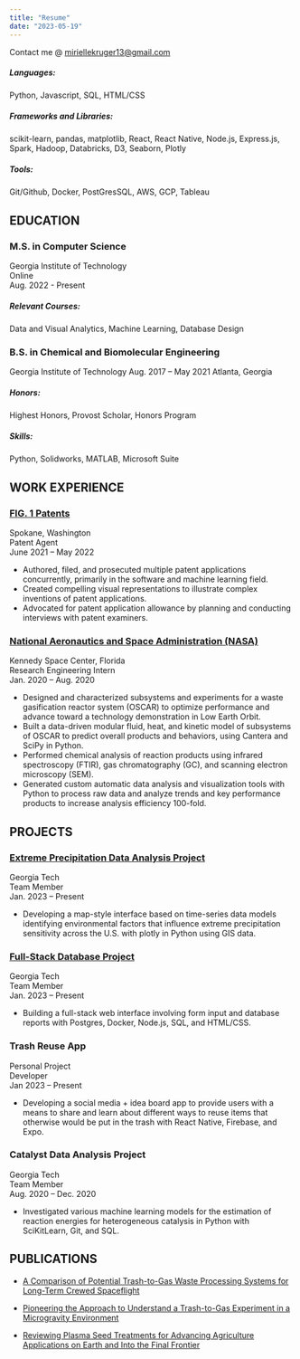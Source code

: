 ```yaml
---
title: "Resume"
date: "2023-05-19"
---
```


Contact me @ miriellekruger13@gmail.com 

#####  Languages:  
Python, Javascript, SQL, HTML/CSS
##### Frameworks and Libraries:  
scikit-learn, pandas, matplotlib, React, React Native, Node.js, Express.js, Spark, Hadoop, Databricks, D3, Seaborn, Plotly
##### Tools:  
Git/Github, Docker, PostGresSQL, AWS, GCP, Tableau 

## EDUCATION 
### M.S. in Computer Science	
Georgia Institute of Technology\
Online\
Aug. 2022 - Present
##### Relevant Courses: 
Data and Visual Analytics, Machine Learning, Database Design

### B.S. in Chemical and Biomolecular Engineering	
Georgia Institute of Technology 
Aug. 2017 – May 2021
Atlanta, Georgia 
##### Honors: 
Highest Honors, Provost Scholar, Honors Program                                                     
##### Skills: 
Python, Solidworks, MATLAB, Microsoft Suite

## WORK EXPERIENCE
### [FIG. 1 Patents](/posts/experiences/patents)
Spokane, Washington\
Patent Agent	\
June 2021 – May 2022
- Authored, filed, and prosecuted multiple patent applications concurrently, primarily in the software and machine learning field.
- Created compelling visual representations to illustrate complex inventions of patent applications. 
- Advocated for patent application allowance by planning and conducting interviews with patent examiners. 
### [National Aeronautics and Space Administration (NASA)](/posts/experiences/NASA)
Kennedy Space Center, Florida\
Research Engineering Intern	\
Jan. 2020 – Aug. 2020
- Designed and characterized subsystems and experiments for a waste gasification reactor system (OSCAR) to optimize performance and advance toward a technology demonstration in Low Earth Orbit.
- Built a data-driven modular fluid, heat, and kinetic model of subsystems of OSCAR to predict overall products and behaviors, using Cantera and SciPy in Python.
- Performed chemical analysis of reaction products using infrared spectroscopy (FTIR), gas chromatography (GC), and scanning electron microscopy (SEM). 
- Generated custom automatic data analysis and visualization tools with Python to process raw data and analyze trends and key performance products to increase analysis efficiency 100-fold. 
## PROJECTS
### [Extreme Precipitation Data Analysis Project](/posts/experiences/dva)		
Georgia Tech\
Team Member	\
Jan. 2023 – Present
- Developing a map-style interface based on time-series data models identifying environmental factors that influence extreme precipitation​ sensitivity across the U.S. with plotly in Python using GIS data.
### [Full-Stack Database Project](/posts/experiences/databases)	
Georgia Tech\
Team Member\
Jan. 2023 – Present
- Building a full-stack web interface involving form input and database reports with Postgres, Docker, Node.js, SQL, and HTML/CSS.
### Trash Reuse App                               		            
Personal Project \
Developer	\
Jan 2023 – Present
- Developing a social media + idea board app to provide users with a means to share and learn about different ways to reuse items that otherwise would be put in the trash with React Native, Firebase, and Expo.
### Catalyst Data Analysis Project
Georgia Tech\
Team Member\
Aug. 2020 – Dec. 2020
- Investigated various machine learning models for the estimation of reaction energies for heterogeneous catalysis in Python with SciKitLearn, Git, and SQL.
## PUBLICATIONS 
- [A Comparison of Potential Trash-to-Gas Waste Processing Systems for Long-Term Crewed Spaceflight](https://ttu-ir.tdl.org/handle/2346/87234)

- [Pioneering the Approach to Understand a Trash-to-Gas Experiment in a Microgravity Environment](https://doi.org/10.2478/gsr-2021-0006)

- [Reviewing Plasma Seed Treatments for Advancing Agriculture Applications on Earth and Into the Final Frontier](https://doi.org/10.2478/gsr-2021-0011)
